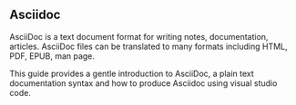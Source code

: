 ## Asciidoc

AsciiDoc is a text document format for writing notes, documentation, articles. AsciiDoc files can be translated to many formats including HTML, PDF, EPUB, man page.

This guide provides a gentle introduction to AsciiDoc, a plain text documentation syntax and how to produce Asciidoc using visual studio code.


